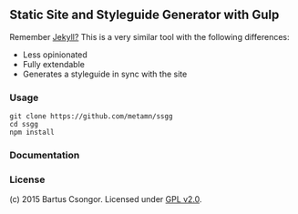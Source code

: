 ## Static Site and Styleguide Generator with Gulp

Remember [Jekyll?](http://jekyllrb.com/)
This is a very similar tool with the following differences:

* Less opinionated
* Fully extendable
* Generates a styleguide in sync with the site

### Usage

```
git clone https://github.com/metamn/ssgg
cd ssgg
npm install
```

### Documentation

### License
(c) 2015 Bartus Csongor. Licensed under [GPL v2.0](http://choosealicense.com/licenses/gpl-2.0/).
